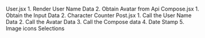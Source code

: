 User.jsx
    1. Render User Name Data
    2. Obtain Avatar from Api
Compose.jsx
    1. Obtain the Input Data
    2. Character Counter
Post.jsx
    1. Call the User Name Data
    2. Call the Avatar Data
    3. Call the Compose data
    4. Date Stamp
    5. Image icons Selections